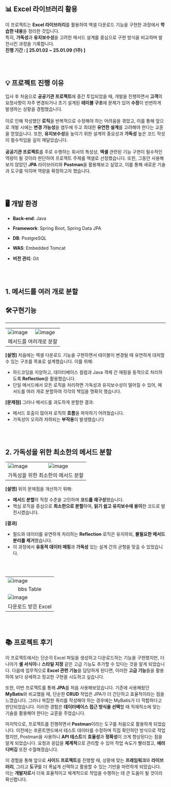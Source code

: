 ## 📊 Excel 라이브러리 활용
이 프로젝트는 **Excel 라이브러리**를 활용하여 엑셀 다운로드 기능을 구현한 과정에서 **학습한 내용**을 정리한 것입니다.<br>
특히, **가독성**과 **유지보수성**을 고려한 메서드 설계를 중심으로 구현 방식을 비교하며 발전시킨 과정을 기록합니다.<br>
**진행 기간 : [ 25.01.02 ~ 25.01.09 (1주) ]**

<br><br>

## 💡 프로젝트 진행 이유
입사 후 처음으로 **공공기관 프로젝트**에 중간 투입되었을 때, 개발을 진행하면서 **고객**의 요청사항이 자주 변경되거나 초기 설계된 **테이블 구조**에 문제가 있어 **수정**이 빈번하게 발생하는 상황을 경험했습니다.<br><br> 이로 인해 작성했던 **로직**을 반복적으로 수정해야 하는 어려움을 겪었고, 이를 통해 앞으로 개발 시에는 **변경 가능성**을 염두에 두고 최대한 **유연한 설계**를 고려해야 한다는 교훈을 얻었습니다. 또한, **유지보수성**을 높이기 위한 설계의 중요성과 **가독성** 높은 코드 작성이 필수적임을 깊이 깨달았습니다.<br><br> **공공기관 프로젝트**를 주로 수행하는 회사의 특성상, **엑셀** 관련된 기능 구현이 필수적인 역량이 될 것이라 판단하여 프로젝트 주제를 엑셀로 선정했습니다. 또한, 그동안 사용해보지 않았던 **JPA** 라이브러리와 **Postman**을 활용해보고 싶었고, 이를 통해 새로운 기술과 도구를 익히며 역량을 확장하고자 했습니다.

<br><br>

## 🖥️ 개발 환경
- **Back-end**: Java
- **Framework**: Spring Boot, Spring Data JPA
- **DB**: PostgreSQL
- **WAS**: Embedded Tomcat 
- **버전 관리**: Git

  <br><br>

## 1. 메서드를 여러 개로 분할 ##
## 🛠️구현기능 ##
<hr>
<table>
  <tr>
    <td><img src="https://github.com/user-attachments/assets/5f3bc0e0-22be-4275-afdc-a2a8142ffd1f" alt="image"></td>
    <td><img src="https://github.com/user-attachments/assets/2dbdea06-d66f-46bd-8b70-219bbe480e76" alt="image"></td>
  </tr>
  <tr>
    <td colspan="2" align="center">메서드를 여러개로 분할</td>
  </tr>
</table>

**[설명]**
처음에는 엑셀 다운로드 기능을 구현하면서 테이블이 변경될 때 유연하게 대처할 수 있는 구조를 목표로 설계했습니다.
이를 위해:

* 하드코딩을 지양하고, 데이터베이스 컬럼과 Java 객체 간 매핑을 동적으로 처리하도록 **Reflection**을 활용했습니다.
* 단일 메서드에서 모든 로직을 처리하면 가독성과 유지보수성이 떨어질 수 있어, 메서드를 여러 개로 분할하여 각각의 책임을 명확히 했습니다.

**[문제점]**
그러나 메서드를 과도하게 분할한 결과:

* 메서드 호출이 많아져 로직의 **흐름**을 파악하기 어려웠습니다.
* 가독성이 오히려 저하되는 **부작용**이 발생했습니다


<br><br>

## 2. 가독성을 위한 최소한의 메서드 분할 ##
<table>
  <tr>
    <td><img src="https://github.com/user-attachments/assets/4c18df64-f9ea-4285-bd39-68aeb5c3911c" alt="image"></td>
    <td><img src="https://github.com/user-attachments/assets/db2627a9-20ff-4296-9912-70c099400fb1" alt="image"></td>
  </tr>
  <tr>
    <td colspan="2" align="center">가독성을 위한 최소한의 메서드 분할</td>
  </tr>
</table>

**[설명]**
위의 문제점을 개선하기 위해:
* **메서드 분할**의 적정 수준을 고민하며 **코드를 재구성**했습니다.
* 핵심 로직을 중심으로 **최소한으로 분할**하여, **읽기 쉽고 유지보수에 용이**한 코드로 발전시켰습니다.

**[결과]**
* 필드와 데이터를 유연하게 처리하는 **Reflection** 로직은 유지하되, **불필요한 메서드 분리를 제거**했습니다.
* 이 과정에서 **유동적 데이터 매핑**과 **가독성** 있는 설계 간의 균형을 맞출 수 있었습니다.

<br><br>

<table>
  <tr>
    <td><img src="https://github.com/user-attachments/assets/5247229f-5fee-4824-9440-27818304360a" alt="image"></td>
  </tr>
  <tr>
    <td align="center">bbs Table</td>
  </tr>
  <tr>
    <td><img src="https://github.com/user-attachments/assets/a8bbf89c-17cf-4e8d-a869-5ca8d5c0ece8" alt="image"></td>
  </tr>
  <tr>
    <td align="center">다운로드 받은 Excel</td>
  </tr>
</table>

<br><br>

## 📚 프로젝트 후기

이 프로젝트에서는 단순히 Excel 파일을 생성하고 다운로드하는 기능을 구현했지만, 더 나아가 **셀 서식이**나 **스타일 지정** 같은 고급 기능도 추가할 수 있다는 것을 알게 되었습니다.
다음에 업무적으로 **Excel 관련 기능**을 담당하게 된다면, 이러한 **고급 기능**들을 활용하여 보다 상세하고 정교한 구현을 시도하고 싶습니다.

또한, 이번 프로젝트를 통해 **JPA**를 처음 사용해보았습니다. 기존에 사용해왔던 **MyBatis**와 비교했을 때, 단순한 **CRUD** 작업은 JPA가 더 간단하고 효율적이라는 점을 느꼈습니다. 그러나 복잡한 쿼리를 작성해야 하는 경우에는 MyBatis가 더 적합하다고 판단되었습니다. 이러한 경험은 **데이터베이스 접근 방식을 선택**할 때 적재적소에 맞는 기술을 활용해야 한다는 교훈을 주었습니다.

마지막으로, 프로젝트를 진행하면서 **Postman**이라는 도구를 처음으로 활용하게 되었습니다. 이전에는 프론트엔드에서 테스트 데이터를 수정하며 직접 확인하던 방식으로 작업했지만, Postman을 사용하니 **API 테스트**의 **효율성**과 **정확성**이 크게 향상된다는 점을 알게 되었습니다. 요청과 응답을 **체계적**으로 관리할 수 있어 작업 속도가 빨라졌고, **에러 디버깅** 또한 수월해졌습니다.

이 경험을 통해 앞으로 **사이드 프로젝트**를 진행할 때, 상황에 맞는 **프레임워크**와 **라이브러리**, 그리고 **도구**를 더 폭넓게 선택하고 활용할 수 있는 기반을 마련하게 되었습니다. 이는 **개발자로**서 더욱 효율적이고 체계적으로 작업을 수행하는 데 큰 도움이 될 것이라 확신합니다.
